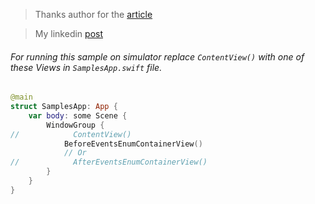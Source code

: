 > Thanks author for the [article](https://azamsharp.com/2023/01/24/grouping-events-swiftui-view-using-enums.md.html)

> My linkedin [post](https://www.linkedin.com/feed/update/urn:li:activity:7030172083221319680/)

###### For running this sample on simulator replace `ContentView()` with one of these Views in `SamplesApp.swift` file.

```swift
@main
struct SamplesApp: App {
    var body: some Scene {
        WindowGroup {
//            ContentView()
            BeforeEventsEnumContainerView()
            // Or
//            AfterEventsEnumContainerView()
        }
    }
}
```
